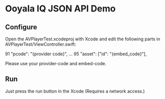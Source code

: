 # Ooyala IQ JSON API Demo

## Configure
Open the AVPlayerTest.xcodeproj with Xcode and edit the following parts in AVPlayerTest/ViewController.swift:

 91  "pcode": "{provider code}",
...
 95  "asset": ["id": "{embed_code}"],

Please use your provider-code and embed-code.

## Run
Just press the run button in the Xcode
(Requires a network access.)
